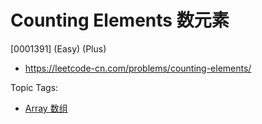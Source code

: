 # Counting Elements 数元素

[0001391] (Easy) (Plus)

- https://leetcode-cn.com/problems/counting-elements/

Topic Tags:

- [Array 数组](https://leetcode-cn.com/tag/array/)
